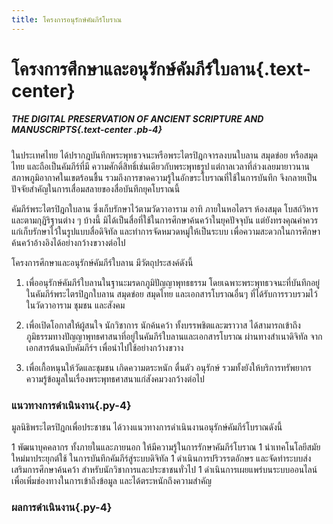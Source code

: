 ```yaml
---
title: โครงการอนุรักษ์คัมภีร์โบราณ
---
```


# โครงการศึกษาและอนุรักษ์คัมภีร์ใบลาน{.text-center}

##### THE DIGITAL PRESERVATION OF ANCIENT SCRIPTURE AND MANUSCRIPTS{.text-center .pb-4}

ในประเทศไทย ได้ปรากฎบันทึกพระพุทธวจนะหรือพระไตรปิฎกจารลงบนใบลาน สมุดข่อย หรือสมุดไทย และถือเป็นคัมภีร์ที่มี
ความศักดิ์สิทธิ์เช่นเดียวกับพระพุทธรูป แต่กาลเวลาที่ล่วงเลยมายาวนาน สภาพภูมิอากาศในเขตร้อนชื้น รวมถึงการขาดความรู้ในอักขระโบราณที่ใช้ในการบันทึก จึงกลายเป็นปัจจัยสำคัญในการเสื่อมสลายของสื่อบันทึกยุคโบราณนี้ 

คัมภีร์พระไตรปิฎกใบลาน ซึ่งเก็บรักษาไว้ตามวัดวาอาราม อาทิ ภายในหอไตรฯ ห้องสมุด โบสถ์วิหาร และตามกุฏิริฐานต่าง ๆ บ้างนี้ มิได้เป็นสื่อที่ใช้ในการศึกษาค้นคว้าในยุคปัจจุบัน แต่ยังทรงคุณค่าควรแก่เก็บรักษาไว้ในรูปแบบสื่อดิจิทัล และทำการจัดหมวดหมู่ให้เป็นระบบ เพื่อความสะดวกในการศึกษาค้นคว้าอ้างอิงได้อย่างกว้างขวางต่อไป

โครงการศึกษาและอนุรักษ์คัมภีร์ใบลาน มีวัตถุประสงค์ดังนี้

1. เพื่ออนุรักษ์คัมภีร์ใบลานในฐานะมรดกภูมิปัญญาพุทธธรรม โดยเฉพาะพระพุทธวจนะที่บันทึกอยู่ในคัมภีร์พระไตรปิฎกใบลาน สมุดข่อย สมุดไทย และเอกสารโบราณอื่นๆ ที่ได้รับการรวบรวมไว้ในวัดวาอาราม ชุมชน และสังคม

2. เพื่อเปิดโอกาสให้ผู้สนใจ นักวิชาการ นักค้นคว้า ทั้งบรรพชิตและฆราวาส ได้สามารถเข้าถึงภูมิธรรมทางปัญญาพุทธศาสนาที่อยู่ในคัมภีร์ใบลานและเอกสารโบราณ ผ่านทางสำเนาดิจิทัล  จากเอกสารต้นฉบับคัมภีร์ฯ เพื่อนำไปใช้อย่างกว้างขวาง

3. เพื่อเกื้อหนุนให้วัดและชุมชน เกิดความตระหนัก ตื่นตัว อนุรักษ์ รวมทั้งยังให้บริการทรัพยากรความรู้ข้อมูลในเรื่องพระพุทธศาสนาแก่สังคมวงกว้างต่อไป

### แนวทางการดำเนินงาน{.py-4}

มูลนิธิพระไตรปิฎกเพื่อประชาชน ได้วางแนวทางการดำเนินงานอนุรักษ์คัมภีร์โบราณดังนี้

1 พัฒนาบุคคลากร ทั้งภายในและภายนอก ให้มีความรู้ในการรักษาคัมภีร์โบราณ 
1 นำเทคโนโลยีสมัยใหม่มาประยุกต์ใช้ ในการบันทึกคัมภีร์สู่ระบบดิจิทัล
1 ดำเนินการปริวรรตอักษร และจัดทำระบบส่งเสริมการศึกษาค้นคว้า สำหรับนักวิชาการและประชาชนทั่วไป
1 ดำเนินการเผยแพร่บนระบบออนไลน์ เพื่อเพิ่มช่องทางในการเข้าถึงข้อมูล และได้ตระหนักถึงความสำคัญ

### ผลการดำเนินงาน{.py-4}